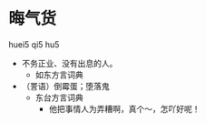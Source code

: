 



# 晦气货
huei5 qi5 hu5
+ 不务正业、没有出息的人。
  * 如东方言词典
+ （詈语）倒霉蛋；堕落鬼
  * 东台方言词典
    - 他把事情人为弄糟啊，真个～，怎吖好呢！
